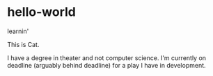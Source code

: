 # hello-world
learnin'

This is Cat.

I have a degree in theater and not computer science.
I'm currently on deadline (arguably behind deadline) for a play I have in development.
